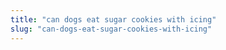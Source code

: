 ```yaml
---
title: "can dogs eat sugar cookies with icing"
slug: "can-dogs-eat-sugar-cookies-with-icing"
---
```


